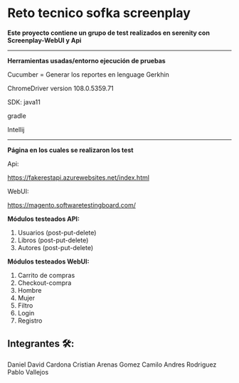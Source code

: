 # Reto tecnico sofka screenplay


**Este proyecto contiene un grupo de test realizados en serenity con Screenplay-WebUI y Api**

___
**Herramientas usadas/entorno ejecución de pruebas**


Cucumber = Generar los reportes en lenguage Gerkhin


ChromeDriver version 108.0.5359.71


SDK: java11


gradle


Intellij


___
**Página en los cuales se realizaron los test**

Api:

https://fakerestapi.azurewebsites.net/index.html

WebUI:

https://magento.softwaretestingboard.com/



**Módulos testeados API:**


1. Usuarios (post-put-delete)
2. Libros (post-put-delete)
3. Autores (post-put-delete)


**Módulos testeados WebUI:**


1. Carrito de compras
2. Checkout-compra
3. Hombre
4. Mujer
5. Filtro
6. Login
7. Registro

## Integrantes 🛠️:
Daniel David Cardona
Cristian Arenas Gomez
Camilo Andres Rodriguez
Pablo Vallejos
